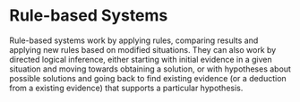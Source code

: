 # Rule-based Systems

Rule-based systems work by applying rules, comparing results and applying new rules based on modified situations. They can also work by 
directed logical inference, either starting with initial evidence in a given situation and moving towards obtaining a solution, or with 
hypotheses about possible solutions and going back to find existing evidence (or a deduction from a existing evidence) that supports a 
particular hypothesis.
